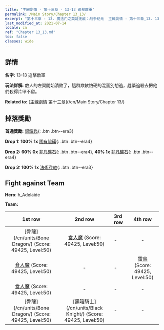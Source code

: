 ```yaml
---
title: "主線劇情 - 第十三章 - 13-13 追擊敵軍"
permalink: /Main Story/Chapter 13_13/
excerpt: "第十三章 - 13. 魔法门之英雄无敌：战争纪元  主線劇情 - 第十三章_13. 13-13 追擊敵軍"
last_modified_at: 2021-07-14
locale: cn
ref: "Chapter 13_13.md"
toc: false
classes: wide
---
```


## 詳情

 **名字:** 13-13 追擊敵軍

 **玩法詳解:** 敵人的左翼開始潰敗了，這群欺軟怕硬的混蛋別想逃，趕緊追殺去把他們殺得片甲不留。

 **Related to:** [主線劇情 第十三章](/cn/Main Story/Chapter 13/)

## 掉落獎勵

 **首通獎勵:** [銀鑰匙](/cn/Items/con_693/){: .btn .btn--era3}

 **Drop 1:** **100% 1x** [稀有硫磺](/cn/Items/mat_43/){: .btn .btn--era4}

 **Drop 2:** **60% 0x** [非凡礦石](/cn/Items/mat_33/){: .btn .btn--era4}, **40% 1x** [非凡礦石](/cn/Items/mat_33/){: .btn .btn--era4}

 **Drop 3:** **100% 1x** [法術卷軸](/cn/Items/con_694/){: .btn .btn--era3}


## Fight against Team
 **Hero:** h_Adelaide

 **Team:**


  | 1st row | 2nd row | 3rd row | 4th row |
  |:----:|:----:|:----|:----:|
  | [骨龍](/cn/units/Bone Dragon/) (Score: 49425, Level:50)  | [食人魔](/cn/units/Ogre/) (Score: 49425, Level:50)  | - | - |
  | [食人魔](/cn/units/Ogre/) (Score: 49425, Level:50)  | - | - | [雷鳥](/cn/units/Roc/) (Score: 49425, Level:50)  |
  | [食人魔](/cn/units/Ogre/) (Score: 49425, Level:50)  | - | - | - |
  | [骨龍](/cn/units/Bone Dragon/) (Score: 49425, Level:50)  | [黑暗騎士](/cn/units/Black Knight/) (Score: 49425, Level:50)  | - | - |


